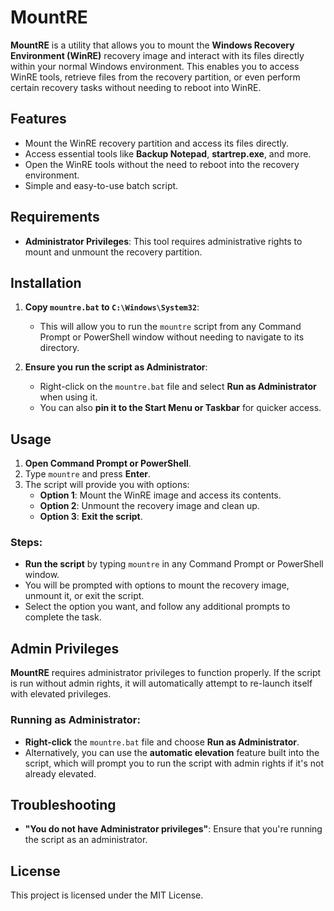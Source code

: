 # MountRE

**MountRE** is a utility that allows you to mount the **Windows Recovery Environment (WinRE)** recovery image and interact with its files directly within your normal Windows environment. This enables you to access WinRE tools, retrieve files from the recovery partition, or even perform certain recovery tasks without needing to reboot into WinRE.

## Features
- Mount the WinRE recovery partition and access its files directly.
- Access essential tools like **Backup Notepad**, **startrep.exe**, and more.
- Open the WinRE tools without the need to reboot into the recovery environment.
- Simple and easy-to-use batch script.

## Requirements
- **Administrator Privileges**: This tool requires administrative rights to mount and unmount the recovery partition.
  
## Installation

1. **Copy `mountre.bat` to `C:\Windows\System32`**:
   - This will allow you to run the `mountre` script from any Command Prompt or PowerShell window without needing to navigate to its directory.

2. **Ensure you run the script as Administrator**:
   - Right-click on the `mountre.bat` file and select **Run as Administrator** when using it.
   - You can also **pin it to the Start Menu or Taskbar** for quicker access.

## Usage

1. **Open Command Prompt or PowerShell**.
2. Type `mountre` and press **Enter**.
3. The script will provide you with options:
   - **Option 1**: Mount the WinRE image and access its contents.
   - **Option 2**: Unmount the recovery image and clean up.
   - **Option 3**: **Exit the script**.

### Steps:
- **Run the script** by typing `mountre` in any Command Prompt or PowerShell window.
- You will be prompted with options to mount the recovery image, unmount it, or exit the script.
- Select the option you want, and follow any additional prompts to complete the task.

## Admin Privileges

**MountRE** requires administrator privileges to function properly. If the script is run without admin rights, it will automatically attempt to re-launch itself with elevated privileges.

### Running as Administrator:
- **Right-click** the `mountre.bat` file and choose **Run as Administrator**.
- Alternatively, you can use the **automatic elevation** feature built into the script, which will prompt you to run the script with admin rights if it's not already elevated.

## Troubleshooting

- **"You do not have Administrator privileges"**: Ensure that you're running the script as an administrator.

## License

This project is licensed under the MIT License.
